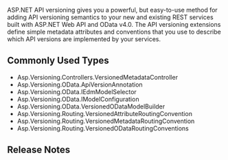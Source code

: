 ﻿ASP.NET API versioning gives you a powerful, but easy-to-use method for adding API versioning semantics to your new
and existing REST services built with ASP.NET Web API and OData v4.0. The API versioning extensions define simple
metadata attributes and conventions that you use to describe which API versions are implemented by your services.

## Commonly Used Types

- Asp.Versioning.Controllers.VersionedMetadataController
- Asp.Versioning.OData.ApiVersionAnnotation
- Asp.Versioning.OData.IEdmModelSelector
- Asp.Versioning.OData.IModelConfiguration
- Asp.Versioning.OData.VersionedODataModelBuilder
- Asp.Versioning.Routing.VersionedAttributeRoutingConvention
- Asp.Versioning.Routing.VersionedMetadataRoutingConvention
- Asp.Versioning.Routing.VersionedODataRoutingConventions

## Release Notes

